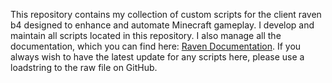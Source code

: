 This repository contains my collection of custom scripts for the client raven b4 designed to enhance and automate Minecraft gameplay.
I develop and maintain all scripts located in this repository.
I also manage all the documentation, which you can find here: [Raven Documentation](https://blowsy.gitbook.io/raven).
If you always wish to have the latest update for any scripts here, please use a loadstring to the raw file on GitHub.
